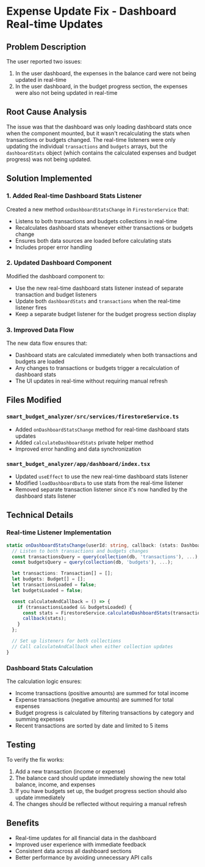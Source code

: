 # Expense Update Fix - Dashboard Real-time Updates

## Problem Description
The user reported two issues:
1. In the user dashboard, the expenses in the balance card were not being updated in real-time
2. In the user dashboard, in the budget progress section, the expenses were also not being updated in real-time

## Root Cause Analysis
The issue was that the dashboard was only loading dashboard stats once when the component mounted, but it wasn't recalculating the stats when transactions or budgets changed. The real-time listeners were only updating the individual `transactions` and `budgets` arrays, but the `dashboardStats` object (which contains the calculated expenses and budget progress) was not being updated.

## Solution Implemented

### 1. Added Real-time Dashboard Stats Listener
Created a new method `onDashboardStatsChange` in `FirestoreService` that:
- Listens to both transactions and budgets collections in real-time
- Recalculates dashboard stats whenever either transactions or budgets change
- Ensures both data sources are loaded before calculating stats
- Includes proper error handling

### 2. Updated Dashboard Component
Modified the dashboard component to:
- Use the new real-time dashboard stats listener instead of separate transaction and budget listeners
- Update both `dashboardStats` and `transactions` when the real-time listener fires
- Keep a separate budget listener for the budget progress section display

### 3. Improved Data Flow
The new data flow ensures that:
- Dashboard stats are calculated immediately when both transactions and budgets are loaded
- Any changes to transactions or budgets trigger a recalculation of dashboard stats
- The UI updates in real-time without requiring manual refresh

## Files Modified

### `smart_budget_analyzer/src/services/firestoreService.ts`
- Added `onDashboardStatsChange` method for real-time dashboard stats updates
- Added `calculateDashboardStats` private helper method
- Improved error handling and data synchronization

### `smart_budget_analyzer/app/dashboard/index.tsx`
- Updated `useEffect` to use the new real-time dashboard stats listener
- Modified `loadDashboardData` to use stats from the real-time listener
- Removed separate transaction listener since it's now handled by the dashboard stats listener

## Technical Details

### Real-time Listener Implementation
```typescript
static onDashboardStatsChange(userId: string, callback: (stats: DashboardStats) => void) {
  // Listen to both transactions and budgets changes
  const transactionsQuery = query(collection(db, 'transactions'), ...);
  const budgetsQuery = query(collection(db, 'budgets'), ...);

  let transactions: Transaction[] = [];
  let budgets: Budget[] = [];
  let transactionsLoaded = false;
  let budgetsLoaded = false;

  const calculateAndCallback = () => {
    if (transactionsLoaded && budgetsLoaded) {
      const stats = FirestoreService.calculateDashboardStats(transactions, budgets);
      callback(stats);
    }
  };

  // Set up listeners for both collections
  // Call calculateAndCallback when either collection updates
}
```

### Dashboard Stats Calculation
The calculation logic ensures:
- Income transactions (positive amounts) are summed for total income
- Expense transactions (negative amounts) are summed for total expenses
- Budget progress is calculated by filtering transactions by category and summing expenses
- Recent transactions are sorted by date and limited to 5 items

## Testing
To verify the fix works:
1. Add a new transaction (income or expense)
2. The balance card should update immediately showing the new total balance, income, and expenses
3. If you have budgets set up, the budget progress section should also update immediately
4. The changes should be reflected without requiring a manual refresh

## Benefits
- Real-time updates for all financial data in the dashboard
- Improved user experience with immediate feedback
- Consistent data across all dashboard sections
- Better performance by avoiding unnecessary API calls
